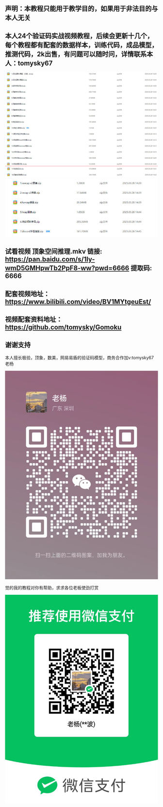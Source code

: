 ## 声明：本教程只能用于教学目的，如果用于非法目的与本人无关

## 本人24个验证码实战视频教程，后续会更新十几个，每个教程都有配套的数据样本，训练代码，成品模型，推测代码，2k出售，有问题可以随时问，详情联系本人：tomysky67
![国内](assets/国内.jpg)
![国外](assets/国外.jpg)
## 试看视频 顶象空间推理.mkv 链接: https://pan.baidu.com/s/1ly-wmD5GMHpwTb2PpF8-ww?pwd=6666 提取码: 6666



## 配套视频地址：https://www.bilibili.com/video/BV1MYtgeuEst/

## 视频配套资料地址：https://github.com/tomysky/Gomoku

### 

## 谢谢支持

本人擅长极验，顶象，数美，网易易盾的验证码模型，商务合作加v:tomysky67 老杨

![微信](assets/微信.jpg)

觉的我的教程对你有帮助，求求各位老板使劲打赏

![微信2](assets/微信2.jpg)

